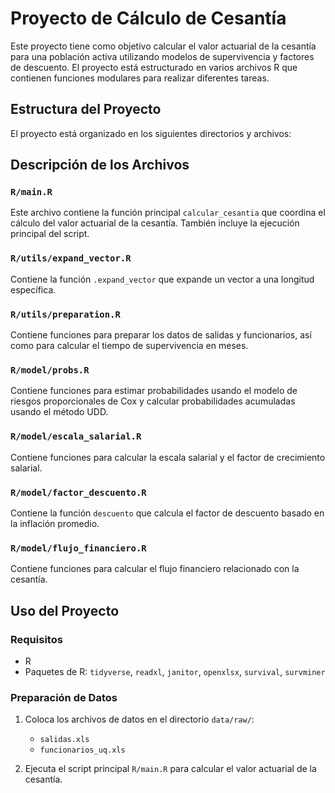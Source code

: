 # Proyecto de Cálculo de Cesantía

Este proyecto tiene como objetivo calcular el valor actuarial de la cesantía para una población activa utilizando modelos de supervivencia y factores de descuento. El proyecto está estructurado en varios archivos R que contienen funciones modulares para realizar diferentes tareas.

## Estructura del Proyecto

El proyecto está organizado en los siguientes directorios y archivos:


## Descripción de los Archivos

### `R/main.R`

Este archivo contiene la función principal `calcular_cesantia` que coordina el cálculo del valor actuarial de la cesantía. También incluye la ejecución principal del script.

### `R/utils/expand_vector.R`

Contiene la función `.expand_vector` que expande un vector a una longitud específica.

### `R/utils/preparation.R`

Contiene funciones para preparar los datos de salidas y funcionarios, así como para calcular el tiempo de supervivencia en meses.

### `R/model/probs.R`

Contiene funciones para estimar probabilidades usando el modelo de riesgos proporcionales de Cox y calcular probabilidades acumuladas usando el método UDD.

### `R/model/escala_salarial.R`

Contiene funciones para calcular la escala salarial y el factor de crecimiento salarial.

### `R/model/factor_descuento.R`

Contiene la función `descuento` que calcula el factor de descuento basado en la inflación promedio.

### `R/model/flujo_financiero.R`

Contiene funciones para calcular el flujo financiero relacionado con la cesantía.

## Uso del Proyecto

### Requisitos

- R
- Paquetes de R: `tidyverse`, `readxl`, `janitor`, `openxlsx`, `survival`, `survminer`

### Preparación de Datos

1. Coloca los archivos de datos en el directorio `data/raw/`:
   - `salidas.xls`
   - `funcionarios_uq.xls`

2. Ejecuta el script principal `R/main.R` para calcular el valor actuarial de la cesantía.